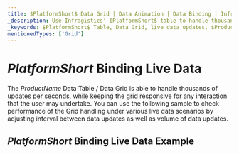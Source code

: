 ```yaml
---
title: $PlatformShort$ Data Grid | Data Animation | Data Binding | Infragistics
_description: Use Infragistics' $PlatformShort$ table to handle thousands of updates per seconds while remaining responsice. View $ProductName$ table demos!
_keywords: $PlatformShort$ Table, Data Grid, live data updates, $ProductName$, Infragistics, data binding
mentionedTypes: ['Grid']
---
```


# $PlatformShort$ Binding Live Data

The $ProductName$ Data Table / Data Grid is able to handle thousands of updates per seconds, while keeping the grid responsive for any interaction that the user may undertake. You can use the following sample to check performance of the Grid handling under various live data scenarios by adjusting interval between data updates as well as volume of data updates.

## $PlatformShort$ Binding Live Data Example


<code-view style="height: 600px" 
           data-demos-base-url="{environment:demosBaseUrl}" 
           iframe-src="{environment:demosBaseUrl}/grids/data-grid-binding-live-data" alt="$PlatformShort$ Binding Live Data Example">
</code-view>
<sample-button src="grids/data-grid/binding-live-data"></sample-button>